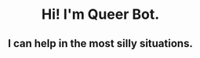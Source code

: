 <h1 align="center">Hi! I'm Queer Bot.</h1>
<h2 align="center">I can help in the most silly situations.</h2>